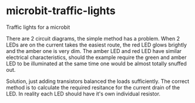 # microbit-traffic-lights
Traffic lights for a microbit

There are 2 circuit diagrams, the simple method has a problem.  When 2 LEDs are on the current takes the easiest route, the red LED glows brightly and the amber one is very dim.  The amber LED and red LED have similar electrical characteristics, should the example require the green and amber LED to be illuminated at the same time one would be almost totally snuffed out.

Solution, just adding transistors balanced the loads sufficiently.  The correct method is to calculate the required resitance for the current drain of the LED. In reality each LED should have it's own individual resistor.
